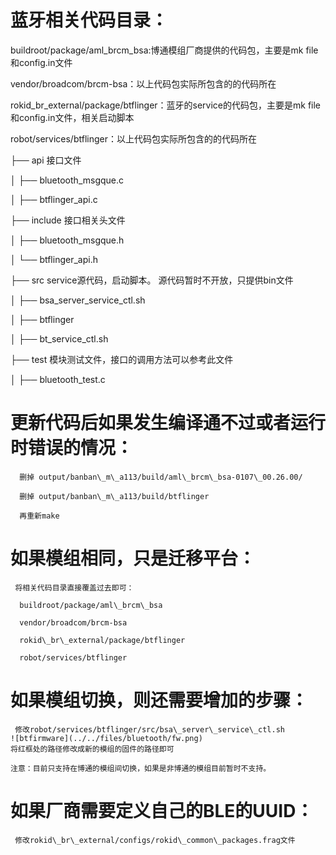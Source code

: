 # 蓝牙相关代码目录：

buildroot/package/aml\_brcm\_bsa:博通模组厂商提供的代码包，主要是mk file和config.in文件

vendor/broadcom/brcm-bsa：以上代码包实际所包含的的代码所在

rokid\_br\_external/package/btflinger：蓝牙的service的代码包，主要是mk file和config.in文件，相关启动脚本

robot/services/btflinger：以上代码包实际所包含的的代码所在

├── api                                             接口文件

│   ├── bluetooth\_msgque.c

│   ├── btflinger\_api.c

├── include                                     接口相关头文件

│   ├── bluetooth\_msgque.h

│   └── btflinger\_api.h

├── src                                            service源代码，启动脚本。 源代码暂时不开放，只提供bin文件

│   ├── bsa\_server\_service\_ctl.sh

│   ├── btflinger

│   ├── bt\_service\_ctl.sh

├── test                                           模块测试文件，接口的调用方法可以参考此文件

│   ├── bluetooth\_test.c

# 更新代码后如果发生编译通不过或者运行时错误的情况：

```
  删掉 output/banban\_m\_a113/build/aml\_brcm\_bsa-0107\_00.26.00/

  删掉 output/banban\_m\_a113/build/btflinger

  再重新make
```

# 如果模组相同，只是迁移平台：

```
 将相关代码目录直接覆盖过去即可：

  buildroot/package/aml\_brcm\_bsa

  vendor/broadcom/brcm-bsa

  rokid\_br\_external/package/btflinger

  robot/services/btflinger
```

# 如果模组切换，则还需要增加的步骤：

```
 修改robot/services/btflinger/src/bsa\_server\_service\_ctl.sh
![btfirmware](../../files/bluetooth/fw.png)
将红框处的路径修改成新的模组的固件的路径即可

注意：目前只支持在博通的模组间切换，如果是非博通的模组目前暂时不支持。
```

# 如果厂商需要定义自己的BLE的UUID：

```
 修改rokid\_br\_external/configs/rokid\_common\_packages.frag文件
```



